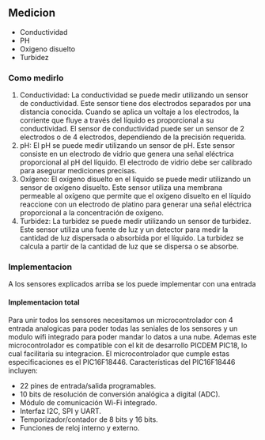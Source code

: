 ## Medicion
- Conductividad
- PH
- Oxigeno disuelto
- Turbidez
### Como medirlo
1.  Conductividad: La conductividad se puede medir utilizando un sensor de conductividad. Este sensor tiene dos electrodos separados por una distancia conocida. Cuando se aplica un voltaje a los electrodos, la corriente que fluye a través del líquido es proporcional a su conductividad. El sensor de conductividad puede ser un sensor de 2 electrodos o de 4 electrodos, dependiendo de la precisión requerida.
2.  pH: El pH se puede medir utilizando un sensor de pH. Este sensor consiste en un electrodo de vidrio que genera una señal eléctrica proporcional al pH del líquido. El electrodo de vidrio debe ser calibrado para asegurar mediciones precisas.
3.  Oxígeno: El oxígeno disuelto en el líquido se puede medir utilizando un sensor de oxígeno disuelto. Este sensor utiliza una membrana permeable al oxígeno que permite que el oxígeno disuelto en el líquido reaccione con un electrodo de platino para generar una señal eléctrica proporcional a la concentración de oxígeno.
4.  Turbidez: La turbidez se puede medir utilizando un sensor de turbidez. Este sensor utiliza una fuente de luz y un detector para medir la cantidad de luz dispersada o absorbida por el líquido. La turbidez se calcula a partir de la cantidad de luz que se dispersa o se absorbe.
### Implementacion
A los sensores explicados arriba se los puede implementar con una entrada 
#### Implementacion total
Para unir todos los sensores necesitamos un microcontrolador con 4 entrada analogicas para poder todas las seniales de los sensores y un modulo wifi integrado para poder mandar lo datos a una nube. Ademas este microcontrolador es compatible con el kit de desarrollo PICDEM PIC18, lo cual facilitaria su integracion.
El microcontrolador que cumple estas especificaciones es el PIC16F18446. Características del PIC16F18446 incluyen:
-   22 pines de entrada/salida programables.
-   10 bits de resolución de conversión analógica a digital (ADC).
-   Módulo de comunicación Wi-Fi integrado.
-   Interfaz I2C, SPI y UART.
-   Temporizador/contador de 8 bits y 16 bits.
-   Funciones de reloj interno y externo.